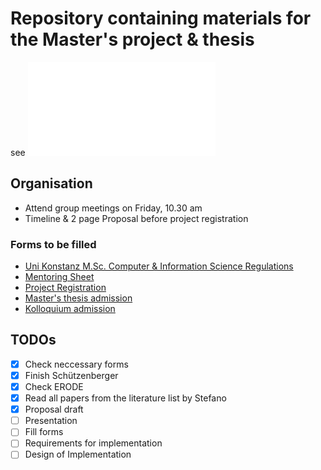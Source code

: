 # Repository containing materials for the Master's project & thesis
 
see ![Proposal](doc/proposal/proposal.pdf)



## Organisation  
- Attend group meetings on Friday, 10.30 am  
- Timeline & 2 page Proposal before project registration  



### Forms to be filled  
- [Uni Konstanz M.Sc. Computer & Information Science Regulations](https://www.informatik.uni-konstanz.de/typo3temp/secure_downloads/62771/0/3dafd12f761b21ee261c39e95d1c7575c2a8bc87/M.Sc._CIS_PO_2019)  
- [Mentoring Sheet](https://www.informatik.uni-konstanz.de/typo3temp/secure_downloads/62771/0/c235326f76aa9d631d8443b455c60041dada26b1/Mentoring_Sheet_CS_One-Year_PO2015.pdf)  
- [Project Registration](https://www.informatik.uni-konstanz.de/typo3temp/secure_downloads/62771/0/3c1028bb51c62a4c794539a261b218ef28960c93/Anmeldung_MA-Projekt_EN_2.pdf)  
- [Master's thesis admission](https://dokumente.uni-konstanz.de/share/proxy/alfresco-noauth/api/internal/shared/node/roUpg7VYSZe0VCeq00Zrqw/content/?a=true)  
- [Kolloquium admission](https://dokumente.uni-konstanz.de/share/proxy/alfresco-noauth/api/internal/shared/node/R_Lsa-J4SImfw8rcIDTrfw/content/?a=true)  

## TODOs  
- [x] Check neccessary forms  
- [x] Finish Schützenberger  
- [x] Check ERODE  
- [x] Read all papers from the literature list by Stefano  
- [x] Proposal draft  
- [ ] Presentation  
- [ ] Fill forms  
- [ ] Requirements for implementation  
- [ ] Design of Implementation  
